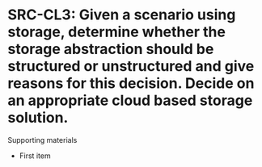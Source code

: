# SRC-CL3:  	Given a scenario using storage, determine whether the storage abstraction should be structured or unstructured and give reasons for this decision. Decide on an appropriate cloud based storage solution.	 

Supporting materials

* First item